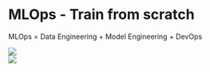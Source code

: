 # MLOps - Train from scratch

MLOps = Data Engineering + Model Engineering + DevOps

<div grid="~ cols-2 gap-12">
<div>

<img src="/kubeflow.svg" w="100%" />
</div>

<div>

<img src="/kube-comp.svg" w="70%" />

</div>
</div>


<!--
HuggingFace = Data Engineering Hub + Model Engineering Hub
在实验阶段，你根据最初的假设开发你的模型，并反复测试和更新模型，以产生你所寻找的结果。

- 识别你希望ML系统解决的问题。
- 收集和分析你需要的数据来训练你的ML模型。
- 选择一个ML框架和算法，并为你的模型的初始版本编码。
- 对数据和训练你的模型进行实验。
- 调整模型的超参数以确保最有效的处理和最准确的结果。
- 在生产阶段，你部署一个系统，执行以下过程。

将数据转换成你的训练系统需要的格式。为了确保你的模型在训练和预测过程中表现一致，转换过程在实验和生产阶段必须是相同的。
训练ML模型。
- 将模型用于在线预测或以批处理模式运行。
- 监测模型的性能，并将结果反馈给你的流程，以调整或重新训练模型。
-->
